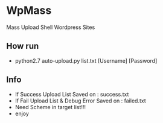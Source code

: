 # WpMass
Mass Upload Shell Wordpress Sites

## How run
- python2.7 auto-upload.py list.txt [Username] [Password]

## Info
- If Success Upload List Saved on : success.txt
- If Fail Upload List & Debug Error Saved on : failed.txt
- Need Scheme in target list!!!
- enjoy

